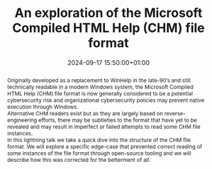 ---
abstract: 'Originally developed as a replacement to WinHelp in the late-90’s and still
  technically readable in a modern Windows system, the Microsoft Compiled HTML Help
  (CHM) file format is now generally considered to be a potential cybersecurity risk
  and organizational cybersecurity policies may prevent native execution through Windows.


  Alternative CHM readers exist but as they are largely based on reverse-engineering
  efforts, there may be subtleties to the format that have yet to be revealed and
  may result in imperfect or failed attempts to read some CHM file instances.


  In this lightning talk we take a quick dive into the structure of the CHM file format.
  We will explore a specific edge-case that prevented correct reading of some instances
  of the file format through open-source tooling and we will describe how this was
  corrected for the betterment of all.'
creators:
- David Clipsham
date: 2024-09-17 15:50:00+01:00
document_url: https://doi.org/10.5281/zenodo.13643227
grand_parent: iPRES
institutions: []
keywords:
- information technology for dp
- start 2 preserve
landing_page_url: https://zenodo.org/records/13643227
language: eng
layout: publication
license: Creative Commons Zero (CC0-1.0)
notes_url: https://docs.google.com/document/d/1RnqtK66DuBgEZBSuTMC7aU8i32AMZQUp5X-Qi1AQdNg/edit#heading=h.aar4tupij1po
parent: iPRES 2024
publication_type: lightning talk
size: null
slides_url: https://zenodo.org/records/13643227
source_name: iPRES
stream_url: https://www.archief.vlaanderen.be/archief/records/dossiers/5acb210228ce4315ae650812d056a482329eb83ed2dc42398a51505dc153be81/documents/e14395c2e38544b884534e3ad374a2f5eb92a4bb791941e1ba0222a6c969343c
title: An exploration of the Microsoft Compiled HTML Help (CHM) file format
year: 2024
---